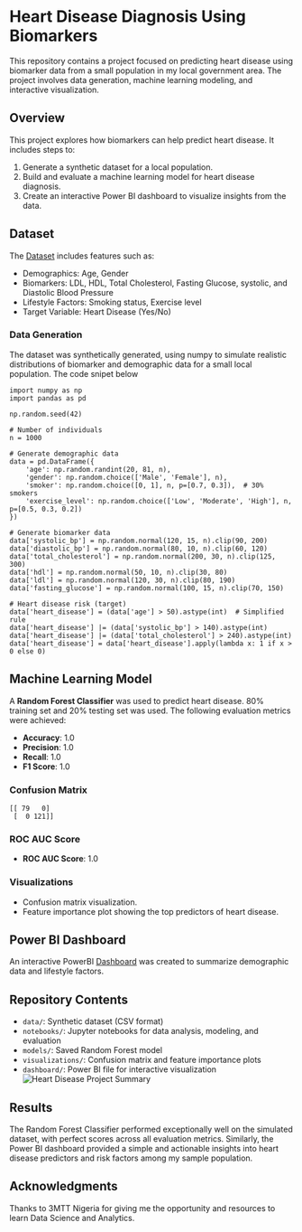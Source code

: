 # Heart Disease Diagnosis Using Biomarkers

This repository contains a project focused on predicting heart disease using biomarker data from a small population in my local government area. The project involves data generation, machine learning modeling, and interactive visualization.

## Overview
This project explores how biomarkers can help predict heart disease. It includes steps to:
1. Generate a synthetic dataset for a local population.
2. Build and evaluate a machine learning model for heart disease diagnosis.
3. Create an interactive Power BI dashboard to visualize insights from the data.

## Dataset
The <a href = "https://github.com/Etini2000/Heart_diesease_project/blob/main/Heart_disease_MLproject.csv">Dataset</a> includes features such as:
- Demographics: Age, Gender
- Biomarkers: LDL, HDL, Total Cholesterol, Fasting Glucose, systolic, and Diastolic Blood Pressure
- Lifestyle Factors: Smoking status, Exercise level
- Target Variable: Heart Disease (Yes/No)

### Data Generation
The dataset was synthetically generated, using numpy to simulate realistic distributions of biomarker and demographic data for a small local population.
The code snipet below
```
import numpy as np
import pandas as pd

np.random.seed(42)

# Number of individuals
n = 1000

# Generate demographic data
data = pd.DataFrame({
    'age': np.random.randint(20, 81, n),
    'gender': np.random.choice(['Male', 'Female'], n),
    'smoker': np.random.choice([0, 1], n, p=[0.7, 0.3]),  # 30% smokers
    'exercise_level': np.random.choice(['Low', 'Moderate', 'High'], n, p=[0.5, 0.3, 0.2])
})

# Generate biomarker data
data['systolic_bp'] = np.random.normal(120, 15, n).clip(90, 200)
data['diastolic_bp'] = np.random.normal(80, 10, n).clip(60, 120)
data['total_cholesterol'] = np.random.normal(200, 30, n).clip(125, 300)
data['hdl'] = np.random.normal(50, 10, n).clip(30, 80)
data['ldl'] = np.random.normal(120, 30, n).clip(80, 190)
data['fasting_glucose'] = np.random.normal(100, 15, n).clip(70, 150)

# Heart disease risk (target)
data['heart_disease'] = (data['age'] > 50).astype(int)  # Simplified rule
data['heart_disease'] |= (data['systolic_bp'] > 140).astype(int)
data['heart_disease'] |= (data['total_cholesterol'] > 240).astype(int)
data['heart_disease'] = data['heart_disease'].apply(lambda x: 1 if x > 0 else 0)

```

## Machine Learning Model

A **Random Forest Classifier** was used to predict heart disease. 
80% training set and 20% testing set was used.
The following evaluation metrics were achieved:

- **Accuracy**: 1.0
- **Precision**: 1.0
- **Recall**: 1.0
- **F1 Score**: 1.0

### Confusion Matrix
```
[[ 79   0]
 [  0 121]]
```

### ROC AUC Score
- **ROC AUC Score**: 1.0

### Visualizations
- Confusion matrix visualization.
- Feature importance plot showing the top predictors of heart disease.

## Power BI Dashboard
An interactive PowerBI <a href = "https://github.com/Etini2000/Heart_diesease_project/blob/main/Heart%20Disease%20Project%20Summary.pbix">Dashboard</a> was created to summarize demographic data and lifestyle factors.


## Repository Contents
- `data/`: Synthetic dataset (CSV format)
- `notebooks/`: Jupyter notebooks for data analysis, modeling, and evaluation <a href = "https://github.com/Etini2000/Heart_diesease_project/blob/main/Heart_disease_project.ipynb"></a>
- `models/`: Saved Random Forest model <a href = "https://github.com/Etini2000/Heart_diesease_project/blob/main/heart_disease_prediction.joblib"></a>
- `visualizations/`: Confusion matrix and feature importance plots
- `dashboard/`: Power BI file for interactive visualization ![Heart Disease Project Summary](https://github.com/user-attachments/assets/45a09035-dcca-4649-8f23-1ead132f6eb0)


## Results
The Random Forest Classifier performed exceptionally well on the simulated dataset, with perfect scores across all evaluation metrics. 
Similarly, the Power BI dashboard provided a simple and actionable insights into heart disease predictors and risk factors among my sample population.


## Acknowledgments
Thanks to 3MTT Nigeria for giving me the opportunity and resources to learn Data Science and Analytics. 
